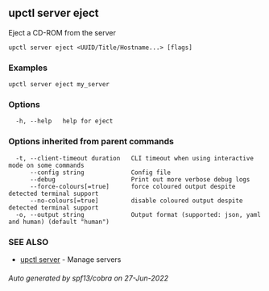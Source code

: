 ## upctl server eject

Eject a CD-ROM from the server

```
upctl server eject <UUID/Title/Hostname...> [flags]
```

### Examples

```
upctl server eject my_server
```

### Options

```
  -h, --help   help for eject
```

### Options inherited from parent commands

```
  -t, --client-timeout duration   CLI timeout when using interactive mode on some commands
      --config string             Config file
      --debug                     Print out more verbose debug logs
      --force-colours[=true]      force coloured output despite detected terminal support
      --no-colours[=true]         disable coloured output despite detected terminal support
  -o, --output string             Output format (supported: json, yaml and human) (default "human")
```

### SEE ALSO

* [upctl server](upctl_server.md)	 - Manage servers

###### Auto generated by spf13/cobra on 27-Jun-2022
